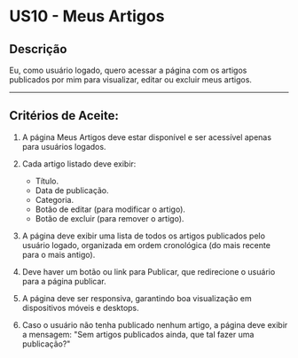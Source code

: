 # US10 - Meus Artigos

## Descrição

Eu, como usuário logado, quero acessar a página com os artigos publicados por mim para visualizar, editar ou excluir meus artigos.

---

## Critérios de Aceite:

1. A página Meus Artigos deve estar disponível e ser acessível apenas para usuários logados.

2. Cada artigo listado deve exibir:
   - Título.
   - Data de publicação.
   - Categoria.
   - Botão de editar (para modificar o artigo).
   - Botão de excluir (para remover o artigo).
3. A página deve exibir uma lista de todos os artigos publicados pelo usuário logado, organizada em ordem cronológica (do mais recente para o mais antigo).
4. Deve haver um botão ou link para Publicar, que redirecione o usuário para a página publicar.
5. A página deve ser responsiva, garantindo boa visualização em dispositivos móveis e desktops.
6. Caso o usuário não tenha publicado nenhum artigo, a página deve exibir a mensagem: "Sem artigos publicados ainda, que tal fazer uma publicação?"
